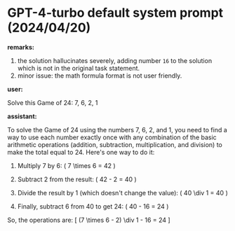 # GPT-4-turbo default system prompt (2024/04/20)

**remarks:**

1. the solution hallucinates severely, adding number `16` to the solution which is not in the original task statement.
2. minor issue: the math formula format is not user friendly.

**user:**

Solve this Game of 24: 7, 6, 2, 1

**assistant:**

To solve the Game of 24 using the numbers 7, 6, 2, and 1, you need to find a way to use each number exactly once with any combination of the basic arithmetic operations (addition, subtraction, multiplication, and division) to make the total equal to 24. Here's one way to do it:

1. Multiply 7 by 6:
   \( 7 \times 6 = 42 \)

2. Subtract 2 from the result:
   \( 42 - 2 = 40 \)

3. Divide the result by 1 (which doesn't change the value):
   \( 40 \div 1 = 40 \)

4. Finally, subtract 6 from 40 to get 24:
   \( 40 - 16 = 24 \)

So, the operations are:
\[ (7 \times 6 - 2) \div 1 - 16 = 24 \]
